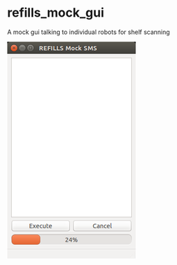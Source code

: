 # refills_mock_gui
A mock gui talking to individual robots for shelf scanning

![screenshot](https://raw.githubusercontent.com/refills-project/refills_mock_gui/master/resources/screenshot.png)
